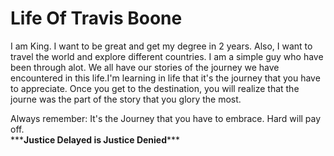 <html>
<h1>Life Of Travis Boone  </h1>
<p> I am King. I want to be great and get my degree in 2 years. Also, I want to travel the world and explore different countries. I am a simple guy who have been through alot. We all have our stories of the journey we have encountered in this life.I'm learning in life that it's the journey that you have to appreciate. Once you get to the destination, you will realize that the journe was the part of the story that you glory the most.</p>
<p2>Always remember: It's the Journey that you have to embrace. Hard will pay off. </p2>
<br>
<p3>***<strong>Justice Delayed is Justice Denied</strong>***</p3>
  



  
</html>
